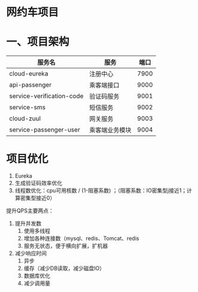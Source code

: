 <h1>网约车项目</h1>

# 一、项目架构

服务名|服务|端口
----|-----|-----
cloud-eureka|注册中心|7900|
api-passenger |乘客端接口|9000
service-verification-code| 验证码服务|9001
service-sms|短信服务|9002
cloud-zuul|网关服务|9003|
service-passenger-user|乘客端业务模块|9004|




# 项目优化
1. Eureka
2. 生成验证码效率优化
3. 线程数优化：cpu可用核数 / (1-阻塞系数) ；（阻塞系数：IO密集型j接近1；计算密集型接近0）

提升QPS主要两点：
1. 提升并发数
    1. 使用多线程
    2. 增加各种连接数（mysql、redis、Tomcat、redis
    3. 服务无状态，便于横向扩展，扩机器
2. 减少响应时间
    1. 异步
    2. 缓存（减少DB读取，减少磁盘IO）
    3. 数据库优化
    4. 减少调用量    
